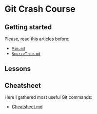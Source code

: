 # Git Crash Course

## Getting started

Please, read this articles before:

- [`Vim.md`](Vim.md)
- [`SourceTree.md`](SourceTree.md)

## Lessons

## Cheatsheet

Here I gathered most useful Git commands:  
- [Cheatsheet.md](Cheatsheet.md)

